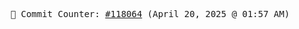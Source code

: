 <p align="center">
    <samp>
        📮 Commit Counter: <a href="https://github.com/Javascript-void0/Javascript-void0/commits/main">#118064</a> (April 20, 2025 @ 01:57 AM)
    </samp>
</p>